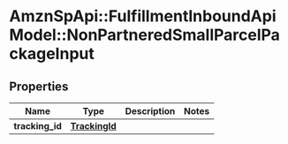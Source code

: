 # AmznSpApi::FulfillmentInboundApiModel::NonPartneredSmallParcelPackageInput

## Properties
Name | Type | Description | Notes
------------ | ------------- | ------------- | -------------
**tracking_id** | [**TrackingId**](TrackingId.md) |  | 

